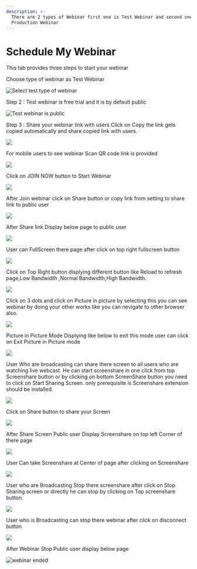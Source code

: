 ```yaml
---
description: >-
  There are 2 types of Webinar first one is Test Webinar and second one is
  Production Webinar
---
```


# Schedule My Webinar

This tab provides three steps to start your webinar

Choose type of webinar as Test Webinar

![Select test type of webinar](../.gitbook/assets/step-_webinar.PNG)

Step 2 : Test webinar is free trial and it is by default public

![Test webinar is public ](../.gitbook/assets/test_step_2.PNG)

Step 3 : Share your webinar link with users Click on Copy the link gets copied automatically and share copied link with users.

![](../.gitbook/assets/image%20%2828%29.png)

For mobile users to see webinar Scan QR code link is provided

![](../.gitbook/assets/image%20%28173%29.png)

Click on JOIN NOW button to Start Webinar

![](../.gitbook/assets/image%20%2861%29.png)

After Join webinar click on Share button or copy link from setting to share link to public user

![](../.gitbook/assets/image%20%28101%29.png)

After Share link Display below page to public user

![](../.gitbook/assets/image%20%2860%29.png)

User can FullScreen there page after click on top right fullscreen button

![](../.gitbook/assets/image%20%283%29.png)

  
Click on Top Right button displying different button like Reload to refresh page,Low Bandwidth ,Normal Bandwidth,High Bandwidth.

![](../.gitbook/assets/image%20%28135%29.png)

Click on  3 dots and click on Picture in picture by selecting this you can see webinar by doing your other works like you can nevigate to other browser also.

![](../.gitbook/assets/image%20%2871%29.png)

Picture in Picture Mode Displying like below to exit this mode user can click on Exit Picture in Picture mode

![](../.gitbook/assets/image%20%28131%29.png)

User Who are broadcasting can share there screen to all users who are watching live webcast. He can start screenshare in one click from top Screenshare button or by clicking on bottom ScreenShare button you need to click on Start Sharing Screen. only prerequisite is Screenshare extension should be installed.

![](../.gitbook/assets/image%20%28121%29.png)

Click on Share button to share your Screen

![](../.gitbook/assets/image%20%2888%29.png)

After Share Screen Public user Display Screenshare on top left Corner of there page 

![](../.gitbook/assets/image%20%2842%29.png)

User Can take Screenshare at Center of page after clicking on Screenshare 

![](../.gitbook/assets/image%20%2869%29.png)

User who are Broadcasting Stop there screenshare after click on Stop Sharing screen or directly he can stop by clicking on Top screenshare button.

![](../.gitbook/assets/image%20%282%29.png)

User who is Broadcasting can stop there webinar after click on disconnect button

![](../.gitbook/assets/image%20%2836%29.png)

After Webinar Stop Public user display below page

![webinar ended](../.gitbook/assets/image%20%28139%29.png)









